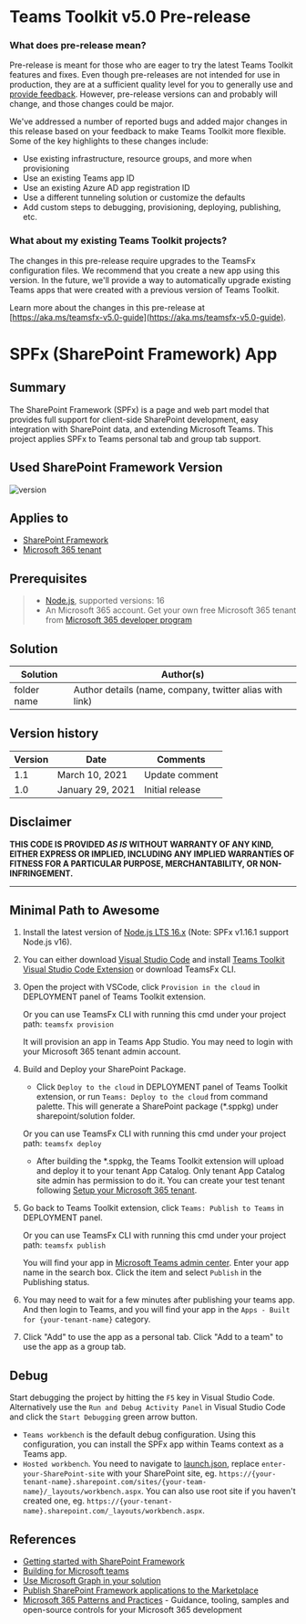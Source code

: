 # Teams Toolkit v5.0 Pre-release

### What does pre-release mean?
Pre-release is meant for those who are eager to try the latest Teams Toolkit features and fixes. Even though pre-releases are not intended for use in production, they are at a sufficient quality level for you to generally use and [provide feedback](https://aka.ms/ttk-feedback). However, pre-release versions can and probably will change, and those changes could be major.

We've addressed a number of reported bugs and added major changes in this release based on your feedback to make Teams Toolkit more flexible. Some of the key highlights to these changes include:

- Use existing infrastructure, resource groups, and more when provisioning
- Use an existing Teams app ID
- Use an existing Azure AD app registration ID
- Use a different tunneling solution or customize the defaults
- Add custom steps to debugging, provisioning, deploying, publishing, etc.

### What about my existing Teams Toolkit projects?
The changes in this pre-release require upgrades to the TeamsFx configuration files. We recommend that you create a new app using this version. In the future, we'll provide a way to automatically upgrade existing Teams apps that were created with a previous version of Teams Toolkit.

Learn more about the changes in this pre-release at [https://aka.ms/teamsfx-v5.0-guide](https://aka.ms/teamsfx-v5.0-guide).

# SPFx (SharePoint Framework) App

## Summary

The SharePoint Framework (SPFx) is a page and web part model that provides full support for client-side SharePoint development, easy integration with SharePoint data, and extending Microsoft Teams. This project applies SPFx to Teams personal tab and group tab support.

## Used SharePoint Framework Version

![version](https://img.shields.io/badge/version-1.16.1-green.svg)

## Applies to

- [SharePoint Framework](https://aka.ms/spfx)
- [Microsoft 365 tenant](https://docs.microsoft.com/en-us/sharepoint/dev/spfx/set-up-your-developer-tenant)

## Prerequisites

> - [Node.js](https://nodejs.org/en/), supported versions: 16
> - An Microsoft 365 account. Get your own free Microsoft 365 tenant from [Microsoft 365 developer program](https://developer.microsoft.com/en-us/microsoft-365/dev-program)

## Solution

Solution|Author(s)
--------|---------
folder name | Author details (name, company, twitter alias with link)

## Version history

Version|Date|Comments
-------|----|--------
1.1|March 10, 2021|Update comment
1.0|January 29, 2021|Initial release

## Disclaimer

**THIS CODE IS PROVIDED *AS IS* WITHOUT WARRANTY OF ANY KIND, EITHER EXPRESS OR IMPLIED, INCLUDING ANY IMPLIED WARRANTIES OF FITNESS FOR A PARTICULAR PURPOSE, MERCHANTABILITY, OR NON-INFRINGEMENT.**

---

## Minimal Path to Awesome

1. Install the latest version of [Node.js LTS 16.x](https://nodejs.org/en/download/releases/) (Note: SPFx v1.16.1 support Node.js v16).
2. You can either download [Visual Studio Code](https://code.visualstudio.com) and install [Teams Toolkit Visual Studio Code Extension](https://aka.ms/teams-toolkit) or download TeamsFx CLI.
3. Open the project with VSCode, click `Provision in the cloud` in DEPLOYMENT panel of Teams Toolkit extension.

    Or you can use TeamsFx CLI with running this cmd under your project path:
    `teamsfx provision`

    It will provision an app in Teams App Studio. You may need to login with your Microsoft 365 tenant admin account.

4. Build and Deploy your SharePoint Package.
    - Click `Deploy to the cloud` in DEPLOYMENT panel of Teams Toolkit extension, or run `Teams: Deploy to the cloud` from command palette. This will generate a SharePoint package (*.sppkg) under sharepoint/solution folder.
  
    Or you can use TeamsFx CLI with running this cmd under your project path:
        `teamsfx deploy`

    - After building the *.sppkg, the Teams Toolkit extension will upload and deploy it to your tenant App Catalog. Only tenant App Catalog site admin has permission to do it. You can create your test tenant following [Setup your Microsoft 365 tenant](https://docs.microsoft.com/en-us/sharepoint/dev/spfx/set-up-your-developer-tenant).
5. Go back to Teams Toolkit extension, click `Teams: Publish to Teams` in DEPLOYMENT panel.

    Or you can use TeamsFx CLI with running this cmd under your project path:
        `teamsfx publish`

    You will find your app in [Microsoft Teams admin center](https://admin.teams.microsoft.com/policies/manage-apps). Enter your app name in the search box. Click the item and select `Publish` in the Publishing status.

6. You may need to wait for a few minutes after publishing your teams app. And then login to Teams, and you will find your app in the `Apps - Built for {your-tenant-name}` category.

7. Click "Add" to use the app as a personal tab. Click "Add to a team" to use the app as a group tab.

## Debug

Start debugging the project by hitting the `F5` key in Visual Studio Code. Alternatively use the `Run and Debug Activity Panel` in Visual Studio Code and click the `Start Debugging` green arrow button.

- `Teams workbench` is the default debug configuration. Using this configuration, you can install the SPFx app within Teams context as a Teams app.
- `Hosted workbench`. You need to navigate to [launch.json](../.vscode/launch.json), replace `enter-your-SharePoint-site` with your SharePoint site, eg. `https://{your-tenant-name}.sharepoint.com/sites/{your-team-name}/_layouts/workbench.aspx`. You can also use root site if you haven't created one, eg. `https://{your-tenant-name}.sharepoint.com/_layouts/workbench.aspx`.

## References

- [Getting started with SharePoint Framework](https://docs.microsoft.com/en-us/sharepoint/dev/spfx/set-up-your-developer-tenant)
- [Building for Microsoft teams](https://docs.microsoft.com/en-us/sharepoint/dev/spfx/build-for-teams-overview)
- [Use Microsoft Graph in your solution](https://docs.microsoft.com/en-us/sharepoint/dev/spfx/web-parts/get-started/using-microsoft-graph-apis)
- [Publish SharePoint Framework applications to the Marketplace](https://docs.microsoft.com/en-us/sharepoint/dev/spfx/publish-to-marketplace-overview)
- [Microsoft 365 Patterns and Practices](https://aka.ms/m365pnp) - Guidance, tooling, samples and open-source controls for your Microsoft 365 development
